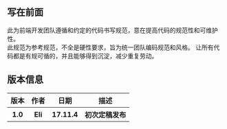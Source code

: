 ## 写在前面

此为前端开发团队遵循和约定的代码书写规范，意在提高代码的规范性和可维护性。  
此规范为参考规范，不全是硬性要求，旨为统一团队编码规范和风格。
让所有代码都是有规可循的，并且能够得到沉淀，减少重复劳动。  


## 版本信息
<table>
    <tr>
        <th>版本</th>
        <th>作者</th>
        <th>日期</th>
        <th>描述</th>
    </tr>
    <tr>
        <th>1.0</th>
        <th>Eli</th>
        <th>17.11.4</th>
        <th>初次定稿发布</th>
    </tr>
</table>
